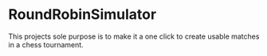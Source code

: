 # RoundRobinSimulator

This projects sole purpose is to make it a one click to create usable matches in a chess tournament.

